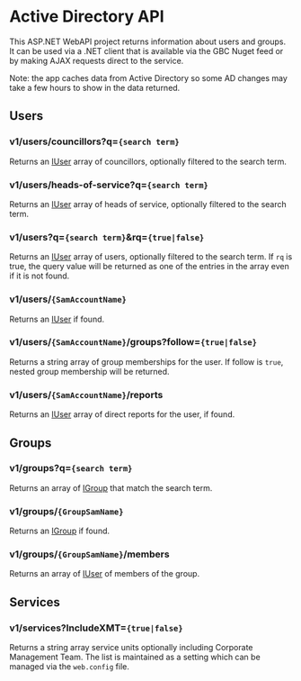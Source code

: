 Active Directory API
===================

This ASP.NET WebAPI project returns information about users and groups. It can be used via a .NET client that is available via the GBC Nuget feed or by making AJAX requests direct to the service.

Note: the app caches data from Active Directory so some AD changes may take a few hours to show in the data returned.

## Users

### v1/users/councillors?q=`{search term}`

Returns an [IUser](https://github.com/GuildfordBC/activedirectory/blob/master/Interfaces/ActiveDirectory.cs) array of councillors, optionally filtered to the search term.

### v1/users/heads-of-service?q=`{search term}`

Returns an [IUser](https://github.com/GuildfordBC/activedirectory/blob/master/Interfaces/ActiveDirectory.cs) array of heads of service, optionally filtered to the search term.

### v1/users?q=`{search term}`&rq=`{true|false}`

Returns an [IUser](https://github.com/GuildfordBC/activedirectory/blob/master/Interfaces/ActiveDirectory.cs) array of users, optionally filtered to the search term. If `rq` is true, the query value will be returned as one of the entries in the array even if it is not found.

### v1/users/`{SamAccountName}`

Returns an [IUser](https://github.com/GuildfordBC/activedirectory/blob/master/Interfaces/ActiveDirectory.cs) if found.

### v1/users/`{SamAccountName}`/groups?follow=`{true|false}`

Returns a string array of group memberships for the user. If follow is `true`, nested group membership will be returned.

### v1/users/`{SamAccountName}`/reports

Returns an [IUser](https://github.com/GuildfordBC/activedirectory/blob/master/Interfaces/ActiveDirectory.cs) array of direct reports for the user, if found.

## Groups

### v1/groups?q=`{search term}`

Returns an array of [IGroup](https://github.com/GuildfordBC/activedirectory/blob/master/Interfaces/ActiveDirectory.cs) that match the search term.

### v1/groups/`{GroupSamName}`

Returns an [IGroup](https://github.com/GuildfordBC/activedirectory/blob/master/Interfaces/ActiveDirectory.cs) if found.

### v1/groups/`{GroupSamName}`/members

Returns an array of [IUser](https://github.com/GuildfordBC/activedirectory/blob/master/Interfaces/ActiveDirectory.cs) of members of the group.

## Services

### v1/services?IncludeXMT=`{true|false}`

Returns a string array service units optionally including Corporate Management Team. The list is maintained as a setting which can be managed via the `web.config` file.
